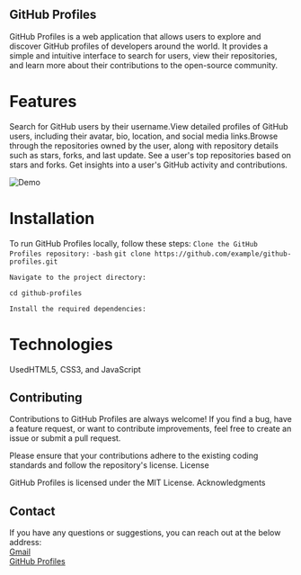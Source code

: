 ## GitHub Profiles

GitHub Profiles is a web application that allows users to explore and discover GitHub profiles of developers around the world. It provides a simple and intuitive interface to search for users, view their repositories, and learn more about their contributions to the open-source community.

# Features

Search for GitHub users by their username.View detailed profiles of GitHub users, including their avatar, bio, location, and social media links.Browse through the repositories owned by the user, along with repository details such as stars, forks, and last update.
See a user's top repositories based on stars and forks.
Get insights into a user's GitHub activity and contributions.

![Demo]()

# Installation

To run GitHub Profiles locally, follow these steps:
`Clone the GitHub Profiles repository:`
`-bash`
`git clone https://github.com/example/github-profiles.git`

`Navigate to the project directory:`

`cd github-profiles`

`Install the required dependencies:`

# Technologies

UsedHTML5, CSS3, and JavaScript

## Contributing

Contributions to GitHub Profiles are always welcome! If you find a bug, have a feature request, or want to contribute improvements, feel free to create an issue or submit a pull request.

Please ensure that your contributions adhere to the existing coding standards and follow the repository's license.
License

GitHub Profiles is licensed under the MIT License.
Acknowledgments

## Contact

If you have any questions or suggestions, you can reach out at the below address: </br>
[Gmail](masihomer123@gmail.com) </br>
[GitHub Profiles](OmerMasih)
